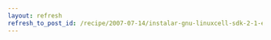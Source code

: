 ```yaml
---
layout: refresh
refresh_to_post_id: /recipe/2007-07-14/instalar-gnu-linuxcell-sdk-2-1-en-playstation-3
---
```

